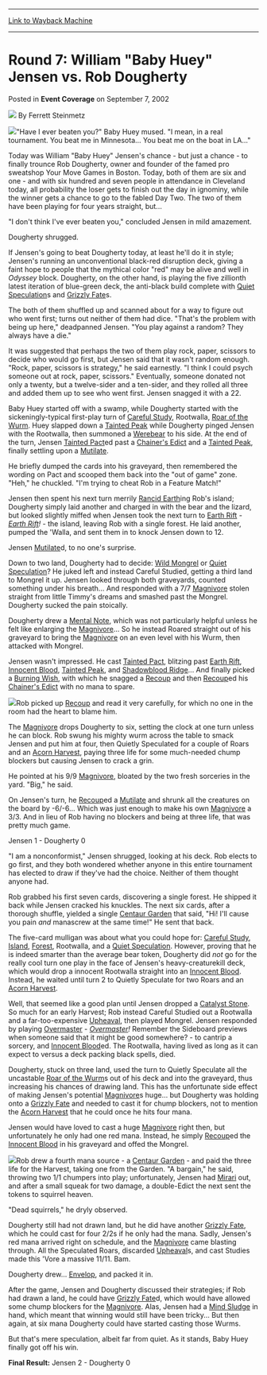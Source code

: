 
---
[Link to Wayback Machine](https://web.archive.org/web/20220814123857/https://magic.wizards.com/en/articles/archive/event-coverage/round-7-william-baby-huey-jensen-vs-rob-dougherty-2002-09-07)

[_metadata_:author]:- "Ferrett Steinmetz"
[_metadata_:description]:- "`Have I ever beaten you?` Baby Huey mused. `I mean, in a real tournament. You beat me in Minnesota... You beat me on the boat in LA...`Today was William `Baby Huey` Jensen's chance - but just a chance - to finally trounce Rob Dougherty, owner and founder of the famed pro sweatshop Your Move Games in Boston. Today, both of them are six and one - and with six hundred and seven"
[_metadata_:generator]:- "Drupal 7 (http://drupal.org)"
[_metadata_:node]:- "773141"
[_metadata_:publish_date]:- "2002-09-07"
[_metadata_:source]:- "div-main-content"
[_metadata_:title]:- "Round 7: William `Baby Huey` Jensen vs. Rob Dougherty"
[_metadata_:wayback_capture_timestamp]:- "2022-08-14 12:38:57"
[_metadata_:wayback_raw_url]:- "https://web.archive.org/web/20220814123857id_/https://magic.wizards.com/en/articles/archive/event-coverage/round-7-william-baby-huey-jensen-vs-rob-dougherty-2002-09-07"
[_metadata_:wayback_url]:- "https://magic.wizards.com/en/articles/archive/event-coverage/round-7-william-baby-huey-jensen-vs-rob-dougherty-2002-09-07"
---


Round 7: William "Baby Huey" Jensen vs. Rob Dougherty
=====================================================



 Posted in **Event Coverage**
 on September 7, 2002 






![](https://media.magic.wizards.com/styles/auth_small/public/generic-avatar-150_603.png)
By Ferrett Steinmetz











![](https://media.magic.wizards.com/image_legacy_migration/sideboard/images/gpcle02/a951.jpg)"Have I ever beaten you?" Baby Huey mused. "I mean, in a real tournament. You beat me in Minnesota... You beat me on the boat in LA..."

Today was William "Baby Huey" Jensen's chance - but just a chance - to finally trounce Rob Dougherty, owner and founder of the famed pro sweatshop Your Move Games in Boston. Today, both of them are six and one - and with six hundred and seven people in attendance in Cleveland today, all probability the loser gets to finish out the day in ignominy, while the winner gets a chance to go to the fabled Day Two. The two of them have been playing for four years straight, but...

"I don't think I've ever beaten you," concluded Jensen in mild amazement. 

Dougherty shrugged.

If Jensen's going to beat Dougherty today, at least he'll do it in style; Jensen's running an unconventional black-red disruption deck, giving a faint hope to people that the mythical color "red" may be alive and well in *Odyssey* block. Dougherty, on the other hand, is playing the five zillionth latest iteration of blue-green deck, the anti-black build complete with [Quiet Speculation](https://gatherer.wizards.com/Pages/Card/Details.aspx?name=Quiet+Speculation)s and [Grizzly Fate](https://gatherer.wizards.com/Pages/Card/Details.aspx?name=Grizzly+Fate)s.

The both of them shuffled up and scanned about for a way to figure out who went first; turns out neither of them had dice. "That's the problem with being up here," deadpanned Jensen. "You play against a random? They always have a die." 

It was suggested that perhaps the two of them play rock, paper, scissors to decide who would go first, but Jensen said that it wasn't random enough. "Rock, paper, scissors is strategy," he said earnestly. "I think I could psych someone out at rock, paper, scissors." Eventually, someone donated not only a twenty, but a twelve-sider and a ten-sider, and they rolled all three and added them up to see who went first. Jensen snagged it with a 22.

Baby Huey started off with a swamp, while Dougherty started with the sickeningly-typical first-play turn of [Careful Study](https://gatherer.wizards.com/Pages/Card/Details.aspx?name=Careful+Study), Rootwalla, [Roar of the Wurm](https://gatherer.wizards.com/Pages/Card/Details.aspx?name=Roar+of+the+Wurm). Huey slapped down a [Tainted Peak](https://gatherer.wizards.com/Pages/Card/Details.aspx?name=Tainted+Peak) while Dougherty pinged Jensen with the Rootwalla, then summoned a [Werebear](https://gatherer.wizards.com/Pages/Card/Details.aspx?name=Werebear) to his side. At the end of the turn, Jensen [Tainted Pact](https://gatherer.wizards.com/Pages/Card/Details.aspx?name=Tainted+Pact)ed past a [Chainer's Edict](https://gatherer.wizards.com/Pages/Card/Details.aspx?name=Chainer%27s+Edict) and a [Tainted Peak](https://gatherer.wizards.com/Pages/Card/Details.aspx?name=Tainted+Peak), finally settling upon a [Mutilate](https://gatherer.wizards.com/Pages/Card/Details.aspx?name=Mutilate).

He briefly dumped the cards into his graveyard, then remembered the wording on Pact and scooped them back into the "out of game" zone. "Heh," he chuckled. "I'm trying to cheat Rob in a Feature Match!" 

Jensen then spent his next turn merrily [Rancid Earth](https://gatherer.wizards.com/Pages/Card/Details.aspx?name=Rancid+Earth)ing Rob's island; Dougherty simply laid another and charged in with the bear and the lizard, but looked slightly miffed when Jensen took the next turn to [Earth Rift](https://gatherer.wizards.com/Pages/Card/Details.aspx?name=Earth+Rift) - *[Earth Rift](https://gatherer.wizards.com/Pages/Card/Details.aspx?name=Earth+Rift)!* - the island, leaving Rob with a single forest. He laid another, pumped the 'Walla, and sent them in to knock Jensen down to 12.

Jensen [Mutilate](https://gatherer.wizards.com/Pages/Card/Details.aspx?name=Mutilate)d, to no one's surprise.

Down to two land, Dougherty had to decide: [Wild Mongrel](https://gatherer.wizards.com/Pages/Card/Details.aspx?name=Wild+Mongrel) or [Quiet Speculation](https://gatherer.wizards.com/Pages/Card/Details.aspx?name=Quiet+Speculation)? He juked left and instead Careful Studied, getting a third land to Mongrel it up. Jensen looked through both graveyards, counted something under his breath... And responded with a 7/7 [Magnivore](https://gatherer.wizards.com/Pages/Card/Details.aspx?name=Magnivore) stolen straight from little Timmy's dreams and smashed past the Mongrel. Dougherty sucked the pain stoically. 

Dougherty drew a [Mental Note](https://gatherer.wizards.com/Pages/Card/Details.aspx?name=Mental+Note), which was not particularly helpful unless he felt like enlarging the [Magnivore](https://gatherer.wizards.com/Pages/Card/Details.aspx?name=Magnivore)... So he instead Roared straight out of his graveyard to bring the [Magnivore](https://gatherer.wizards.com/Pages/Card/Details.aspx?name=Magnivore) on an even level with his Wurm, then attacked with Mongrel.

Jensen wasn't impressed. He cast [Tainted Pact](https://gatherer.wizards.com/Pages/Card/Details.aspx?name=Tainted+Pact), blitzing past [Earth Rift](https://gatherer.wizards.com/Pages/Card/Details.aspx?name=Earth+Rift), [Innocent Blood](https://gatherer.wizards.com/Pages/Card/Details.aspx?name=Innocent+Blood), [Tainted Peak](https://gatherer.wizards.com/Pages/Card/Details.aspx?name=Tainted+Peak), and [Shadowblood Ridge](https://gatherer.wizards.com/Pages/Card/Details.aspx?name=Shadowblood+Ridge)... And finally picked a [Burning Wish](https://gatherer.wizards.com/Pages/Card/Details.aspx?name=Burning+Wish), with which he snagged a [Recoup](https://gatherer.wizards.com/Pages/Card/Details.aspx?name=Recoup) and then [Recoup](https://gatherer.wizards.com/Pages/Card/Details.aspx?name=Recoup)ed his [Chainer's Edict](https://gatherer.wizards.com/Pages/Card/Details.aspx?name=Chainer%27s+Edict) with no mana to spare.

![](https://media.magic.wizards.com/image_legacy_migration/sideboard/images/gpcle02/a952.jpg)Rob picked up [Recoup](https://gatherer.wizards.com/Pages/Card/Details.aspx?name=Recoup) and read it very carefully, for which no one in the room had the heart to blame him.

The [Magnivore](https://gatherer.wizards.com/Pages/Card/Details.aspx?name=Magnivore) drops Dougherty to six, setting the clock at one turn unless he can block. Rob swung his mighty wurm across the table to smack Jensen and put him at four, then Quietly Speculated for a couple of Roars and an [Acorn Harvest](https://gatherer.wizards.com/Pages/Card/Details.aspx?name=Acorn+Harvest), paying three life for some much-needed chump blockers but causing Jensen to crack a grin. 

He pointed at his 9/9 [Magnivore](https://gatherer.wizards.com/Pages/Card/Details.aspx?name=Magnivore), bloated by the two fresh sorceries in the yard. "Big," he said.

On Jensen's turn, he [Recoup](https://gatherer.wizards.com/Pages/Card/Details.aspx?name=Recoup)ed a [Mutilate](https://gatherer.wizards.com/Pages/Card/Details.aspx?name=Mutilate) and shrunk all the creatures on the board by -6/-6... Which was just enough to make his own [Magnivore](https://gatherer.wizards.com/Pages/Card/Details.aspx?name=Magnivore) a 3/3. And in lieu of Rob having no blockers and being at three life, that was pretty much game.

Jensen 1 - Dougherty 0

"I am a nonconformist," Jensen shrugged, looking at his deck. Rob elects to go first, and they both wondered whether anyone in this entire tournament has elected to draw if they've had the choice. Neither of them thought anyone had.

Rob grabbed his first seven cards, discovering a single forest. He shipped it back while Jensen cracked his knuckles. The next six cards, after a thorough shuffle, yielded a single [Centaur Garden](https://gatherer.wizards.com/Pages/Card/Details.aspx?name=Centaur+Garden) that said, "Hi! I'll cause you pain *and* manascrew at the same time!" He sent that back.

The five-card mulligan was about what you could hope for: [Careful Study](https://gatherer.wizards.com/Pages/Card/Details.aspx?name=Careful+Study), [Island](https://gatherer.wizards.com/Pages/Card/Details.aspx?name=Island), [Forest](https://gatherer.wizards.com/Pages/Card/Details.aspx?name=Forest), Rootwalla, and a [Quiet Speculation](https://gatherer.wizards.com/Pages/Card/Details.aspx?name=Quiet+Speculation). However, proving that he is indeed smarter than the average bear token, Dougherty did *not* go for the really cool turn one play in the face of Jensen's heavy-creaturekill deck, which would drop a innocent Rootwalla straight into an [Innocent Blood](https://gatherer.wizards.com/Pages/Card/Details.aspx?name=Innocent+Blood). Instead, he waited until turn 2 to Quietly Speculate for two Roars and an [Acorn Harvest](https://gatherer.wizards.com/Pages/Card/Details.aspx?name=Acorn+Harvest).

Well, that seemed like a good plan until Jensen dropped a [Catalyst Stone](https://gatherer.wizards.com/Pages/Card/Details.aspx?name=Catalyst+Stone). So much for an early Harvest; Rob instead Careful Studied out a Rootwalla and a far-too-expensive [Upheaval](https://gatherer.wizards.com/Pages/Card/Details.aspx?name=Upheaval), then played Mongrel. Jensen responded by playing [Overmaster](https://gatherer.wizards.com/Pages/Card/Details.aspx?name=Overmaster) - *[Overmaster](https://gatherer.wizards.com/Pages/Card/Details.aspx?name=Overmaster)!* Remember the Sideboard previews when someone said that it might be good somewhere? - to cantrip a sorcery, and [Innocent Blood](https://gatherer.wizards.com/Pages/Card/Details.aspx?name=Innocent+Blood)ed. The Rootwalla, having lived as long as it can expect to versus a deck packing black spells, died. 

Dougherty, stuck on three land, used the turn to Quietly Speculate all the uncastable [Roar of the Wurm](https://gatherer.wizards.com/Pages/Card/Details.aspx?name=Roar+of+the+Wurm)s out of his deck and into the graveyard, thus increasing his chances of drawing land. This has the unfortunate side effect of making Jensen's potential [Magnivore](https://gatherer.wizards.com/Pages/Card/Details.aspx?name=Magnivore)s huge... but Dougherty was holding onto a [Grizzly Fate](https://gatherer.wizards.com/Pages/Card/Details.aspx?name=Grizzly+Fate) and needed to cast it for chump blockers, not to mention the [Acorn Harvest](https://gatherer.wizards.com/Pages/Card/Details.aspx?name=Acorn+Harvest) that he could once he hits four mana. 

Jensen would have loved to cast a huge [Magnivore](https://gatherer.wizards.com/Pages/Card/Details.aspx?name=Magnivore) right then, but unfortunately he only had one red mana. Instead, he simply [Recoup](https://gatherer.wizards.com/Pages/Card/Details.aspx?name=Recoup)ed the [Innocent Blood](https://gatherer.wizards.com/Pages/Card/Details.aspx?name=Innocent+Blood) in his graveyard and offed the Mongrel. 

![](https://media.magic.wizards.com/image_legacy_migration/sideboard/images/gpcle02/a953.jpg)Rob drew a fourth mana source - a [Centaur Garden](https://gatherer.wizards.com/Pages/Card/Details.aspx?name=Centaur+Garden) - and paid the three life for the Harvest, taking one from the Garden. "A bargain," he said, throwing two 1/1 chumpers into play; unfortunately, Jensen had [Mirari](https://gatherer.wizards.com/Pages/Card/Details.aspx?name=Mirari) out, and after a small squeak for two damage, a double-Edict the next sent the tokens to squirrel heaven. 

"Dead squirrels," he dryly observed.

Dougherty still had not drawn land, but he did have another [Grizzly Fate](https://gatherer.wizards.com/Pages/Card/Details.aspx?name=Grizzly+Fate), which he could cast for four 2/2s if he only had the mana. Sadly, Jensen's red mana arrived right on schedule, and the [Magnivore](https://gatherer.wizards.com/Pages/Card/Details.aspx?name=Magnivore) came blasting through. All the Speculated Roars, discarded [Upheaval](https://gatherer.wizards.com/Pages/Card/Details.aspx?name=Upheaval)s, and cast Studies made this 'Vore a massive 11/11. Bam.

Dougherty drew... [Envelop](https://gatherer.wizards.com/Pages/Card/Details.aspx?name=Envelop), and packed it in. 

After the game, Jensen and Dougherty discussed their strategies; if Rob had drawn a land, he could have [Grizzly Fate](https://gatherer.wizards.com/Pages/Card/Details.aspx?name=Grizzly+Fate)d, which would have allowed some chump blockers for the [Magnivore](https://gatherer.wizards.com/Pages/Card/Details.aspx?name=Magnivore). Alas, Jensen had a [Mind Sludge](https://gatherer.wizards.com/Pages/Card/Details.aspx?name=Mind+Sludge) in hand, which meant that winning would still have been tricky... But then again, at six mana Dougherty could have started casting those Wurms.

But that's mere speculation, albeit far from quiet. As it stands, Baby Huey finally got off his win.

**Final Result:** Jensen 2 - Dougherty 0







